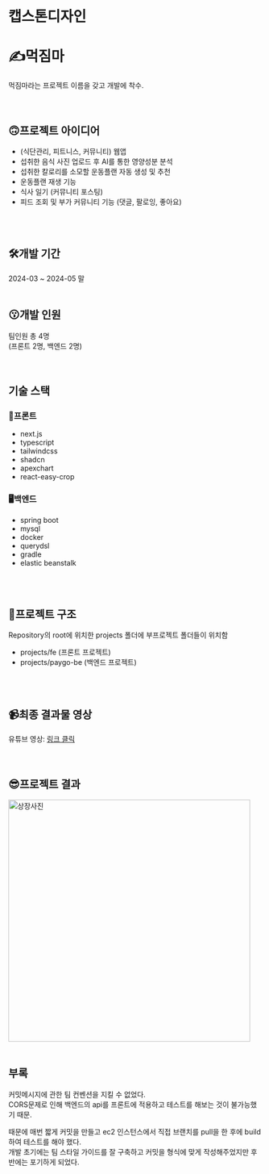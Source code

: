 # 캡스톤디자인 
# ✍️먹짐마
먹짐마라는 프로젝트 이름을 갖고 개발에 착수.  
<br/>
<br/>

## 🙃프로젝트 아이디어
- (식단관리, 피트니스, 커뮤니티) 웹앱
- 섭취한 음식 사진 업로드 후 AI를 통한 영양성분 분석
- 섭취한 칼로리를 소모할 운동플랜 자동 생성 및 추천
- 운동플랜 재생 기능
- 식사 일기 (커뮤니티 포스팅)
- 피드 조회 및 부가 커뮤니티 기능 (댓글, 팔로잉, 좋아요)
<br/>
<br/>

## 🛠개발 기간
2024-03 ~ 2024-05 말
<br/>
<br/>

## 😗개발 인원
팀인원 총 4명  
(프론트 2명, 백엔드 2명)  
<br/>
<br/>

## 기술 스택
### 🎨프론트
- next.js
- typescript
- tailwindcss
- shadcn
- apexchart
- react-easy-crop

### 🖥️백엔드
- spring boot
- mysql
- docker
- querydsl
- gradle
- elastic beanstalk
<br/>
<br/>

## 📜프로젝트 구조
Repository의 root에 위치한 projects 폴더에 부프로젝트 폴더들이 위치함
- projects/fe (프론트 프로젝트)
- projects/paygo-be (백엔드 프로젝트)
<br/>
<br/>

## 📹최종 결과물 영상
유튜브 영상: <a href="https://youtu.be/lX7CzpYh6HU">링크 클릭</a>  
<br/>
<br/>

## 😎프로젝트 결과
<img 
  src="https://github.com/MJUZzang/muckGYMma/assets/62019774/e47b6a97-8322-4a0e-8d59-b17f2dbb8e4a" 
  alt="상장사진"
  style="width: 50vw;"
/>
<br/>
<br/>

## 부록
커밋메시지에 관한 팀 컨벤션을 지킬 수 없었다.  
CORS문제로 인해 백엔드의 api를 프론트에 적용하고 테스트를 해보는 것이 불가능했기 때문.  

때문에 매번 짧게 커밋을 만들고 ec2 인스턴스에서 직접 브랜치를 pull을 한 후에 build하여 테스트를 해야 했다.  
개발 초기에는 팀 스타일 가이드를 잘 구축하고 커밋을 형식에 맞게 작성해주었지만 후반에는 포기하게 되었다.
